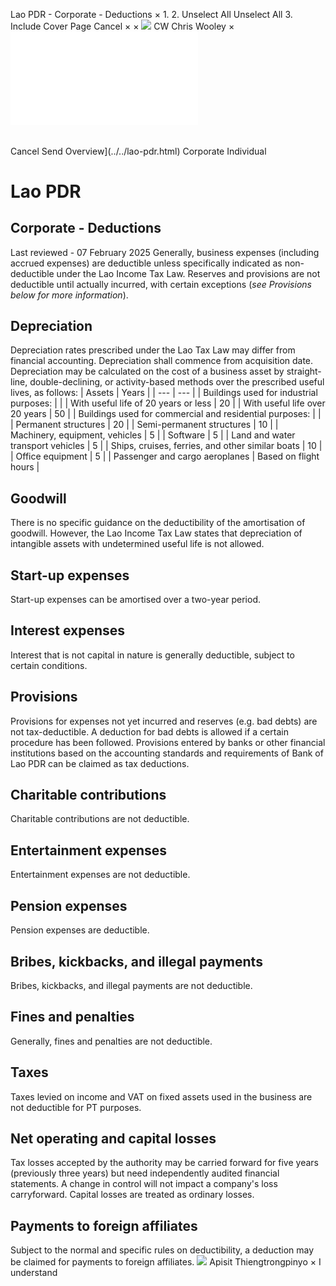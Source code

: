Lao PDR - Corporate - Deductions
×
1.
2.
Unselect All
Unselect All
3.
Include Cover Page
Cancel
×
×
![](../../-/media/world-wide-tax-summaries/attachments/global---chris-wooley.ashx%3Frev=ac5e5f3223b34096b1afc2a6009c7320&revision=ac5e5f32-23b3-4096-b1af-c2a6009c7320&hash=859B7ADC84DC2CBEC9760E9E6EE7DE6D0A8BFCDF)
CW
Chris Wooley
×
![](deductions.html)
######
Cancel
Send
Overview](../../lao-pdr.html)
Corporate
Individual
# Lao PDR
## Corporate - Deductions
Last reviewed - 07 February 2025
Generally, business expenses (including accrued expenses) are deductible unless specifically indicated as non-deductible under the Lao Income Tax Law. Reserves and provisions are not deductible until actually incurred, with certain exceptions (*see* *Provisions* *below for more information*).
## Depreciation
Depreciation rates prescribed under the Lao Tax Law may differ from financial accounting. Depreciation shall commence from acquisition date. Depreciation may be calculated on the cost of a business asset by straight-line, double-declining, or activity-based methods over the prescribed useful lives, as follows:
| Assets | Years |
| --- | --- |
| Buildings used for industrial purposes: |  |
| With useful life of 20 years or less | 20 |
| With useful life over 20 years | 50 |
| Buildings used for commercial and residential purposes: |  |
| Permanent structures | 20 |
| Semi-permanent structures | 10 |
| Machinery, equipment, vehicles | 5 |
| Software | 5 |
| Land and water transport vehicles | 5 |
| Ships, cruises, ferries, and other similar boats | 10 |
| Office equipment | 5 |
| Passenger and cargo aeroplanes | Based on flight hours |
## Goodwill
There is no specific guidance on the deductibility of the amortisation of goodwill. However, the Lao Income Tax Law states that depreciation of intangible assets with undetermined useful life is not allowed.
## Start-up expenses
Start-up expenses can be amortised over a two-year period.
## Interest expenses
Interest that is not capital in nature is generally deductible, subject to certain conditions.
## Provisions
Provisions for expenses not yet incurred and reserves (e.g. bad debts) are not tax-deductible. A deduction for bad debts is allowed if a certain procedure has been followed.
Provisions entered by banks or other financial institutions based on the accounting standards and requirements of Bank of Lao PDR can be claimed as tax deductions.
## Charitable contributions
Charitable contributions are not deductible.
## Entertainment expenses
Entertainment expenses are not deductible.
## Pension expenses
Pension expenses are deductible.
## Bribes, kickbacks, and illegal payments
Bribes, kickbacks, and illegal payments are not deductible.
## Fines and penalties
Generally, fines and penalties are not deductible.
## Taxes
Taxes levied on income and VAT on fixed assets used in the business are not deductible for PT purposes.
## Net operating and capital losses
Tax losses accepted by the authority may be carried forward for five years (previously three years) but need independently audited financial statements. A change in control will not impact a company's loss carryforward. Capital losses are treated as ordinary losses.
## Payments to foreign affiliates
Subject to the normal and specific rules on deductibility, a deduction may be claimed for payments to foreign affiliates.
![](../../-/media/world-wide-tax-summaries/laopdrapisit-thiengtrongpinyolao-pdr--apisit-thiengtrongpinyojpg20240718111156580.ashx%3Frev=4bccc95d537d4f6384dd45b4f67a0ffe&revision=4bccc95d-537d-4f63-84dd-45b4f67a0ffe&hash=0C2E932341382E88FEB616BDB9FAC2AAF6D45892)
Apisit Thiengtrongpinyo
×
I understand